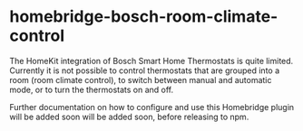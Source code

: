 # homebridge-bosch-room-climate-control

The HomeKit integration of Bosch Smart Home Thermostats is quite limited. Currently it is not possible to control thermostats that are grouped into a room (room climate control), to switch between manual and automatic mode, or to turn the thermostats on and off.

Further documentation on how to configure and use this Homebridge plugin will be added soon will be added soon, before releasing to npm.
